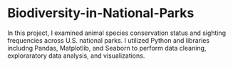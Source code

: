 # Biodiversity-in-National-Parks

In this project, I examined animal species conservation status and sighting frequencies across U.S. national parks. 
I utilized Python and libraries includng Pandas, Matplotlib, and Seaborn to perform data cleaning, exploraratory data analysis, and visualizations. 
